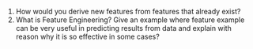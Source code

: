 1. How would you derive new features from features that already exist?
2. What is Feature Engineering? Give an example where feature example can be very useful in predicting results from data and explain with reason why it is so effective in some cases?
